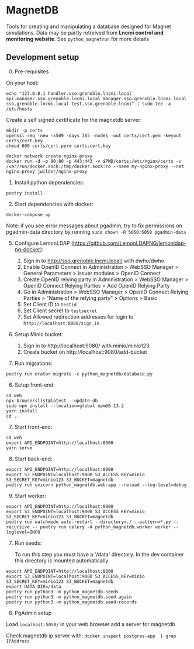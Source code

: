 # MagnetDB

Tools for creating and manipulating a database designed for Magnet simulations.
Data may be partly retreived from **Lncmi control and monitoring website**.
See `python_magnetrun` for more details

## Development setup

0. Pre-requisites

On your host:
```shell
echo "127.0.0.1 handler.sso.grenoble.lncmi.local api.manager.sso.grenoble.lncmi.local manager.sso.grenoble.lncmi.local sso.grenoble.lncmi.local test.sso.grenoble.lncmi" | sudo tee -a /etc/hosts
```

Create a self signed certificate for the magnetdb server:
   
```shell
mkdir -p certs
openssl req -new -x509 -days 365 -nodes -out certs/cert.pem -keyout certs/cert.key
chmod 600 certs/cert.perm certs.cert.key
```

```shell
docker network create nginx-proxy
docker run -d -p 80:80 -p 443:443 -v $PWD/certs:/etc/nginx/certs -v /var/run/docker.sock:/tmp/docker.sock:ro --name my-nginx-proxy --net nginx-proxy jwilder/nginx-proxy
```

1. Install python dependencies:

```shell
poetry install
```

2. Start dependencies with docker:

```shell
docker-compose up
```

Note: if you see error messages about pgadmin, try to fix permissions on pgadmin-data directory by running `sudo chown -R 5050:5050 pgadmin-data`

5. Configure LemonLDAP (https://github.com/LemonLDAPNG/lemonldap-ng-docker):
   1. Sign in to http://sso.grenoble.lncmi.local/ with dwho/dwho
   2. Enable OpenID Connect in Administration > WebSSO Manager > General Parameters > Issuer modules > OpenID Connect
   3. Create OpenID relying party in Administration > WebSSO Manager > OpenID Connect Relying Parties > Add OpenID Relying Party
   4. Go in Administration > WebSSO Manager > OpenID Connect Relying Parties > "Name of the relying party" > Options > Basic
   5. Set Client ID to `testid`
   6. Set Client secret to `testsecret`
   7. Set Allowed redirection addresses for login to `http://localhost:8080/sign_in`


3. Setup Minio bucket:
   1. Sign in to http://localhost:9080/ with minio/minio123
   2. Create bucket on http://localhost:9080/add-bucket

4. Run migrations:

```shell
poetry run orator migrate -c python_magnetdb/database.py
```


6. Setup front-end:
   
```shell
cd web
npx browserslist@latest --update-db
sudo npm install --location=global npm@8.13.2
yarn install
cd ..
```

7. Start front-end:

```shell
cd web
export API_ENDPOINT=http://localhost:8000
yarn serve
```

8. Start back-end:

```shell
export API_ENDPOINT=http://localhost:8000
export S3_ENDPOINT=localhost:9000 S3_ACCESS_KEY=minio S3_SECRET_KEY=minio123 S3_BUCKET=magnetdb
poetry run uvicorn python_magnetdb.web:app --reload --log-level=debug
```

9. Start worker:

```shell
export API_ENDPOINT=http://localhost:8000
export S3_ENDPOINT=localhost:9000 S3_ACCESS_KEY=minio S3_SECRET_KEY=minio123 S3_BUCKET=magnetdb
poetry run watchmedo auto-restart --directory=./ --pattern=*.py --recursive -- poetry run celery -A python_magnetdb.worker worker --loglevel=INFO
```

7. Run seeds:

   To run this step you must have a '/data' directory. In the dev container this directory is mounted automatically
   
```shell
export API_ENDPOINT=http://localhost:8000
export S3_ENDPOINT=localhost:9000 S3_ACCESS_KEY=minio S3_SECRET_KEY=minio123 S3_BUCKET=magnetdb
export DATA_DIR=/data
poetry run python3 -m python_magnetdb.seeds
poetry run python3 -m python_magnetdb.seed-again
poetry run python3 -m python_magnetdb.seed-records
```

8. PgAdmin setup

Load `localhost:5050/` in your web browser
add a server for magnetdb
   
Check magnetdb ip server with: `docker inspect postgres-app  | grep IPAddress`


